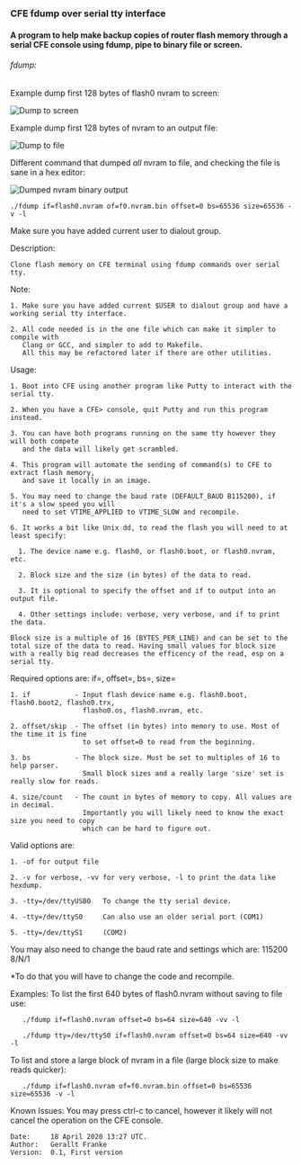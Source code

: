 ### CFE fdump over serial tty interface
#### A program to help make backup copies of router flash memory through a serial CFE console using fdump, pipe to binary file or screen.

###### fdump: 

Example dump first 128 bytes of flash0 nvram to screen:

![Dump to screen](https://github.com/geralltf/CFE_fdump_tty/raw/master/screenshots/test0_dump_to_screen.png "Example dump to screen.")

Example dump first 128 bytes of nvram to an output file:

![Dump to file](https://github.com/geralltf/CFE_fdump_tty/raw/master/screenshots/test1_dump_to_file.png "Example dump to file.")

Different command that dumped *all* nvram to file, and checking the file is sane in a hex editor: 

![Dumped nvram binary output](https://github.com/geralltf/CFE_fdump_tty/raw/master/screenshots/test1_dump_to_file_all_nvram.png "Dumped nvram opened in hex editor.")

    ./fdump if=flash0.nvram of=f0.nvram.bin offset=0 bs=65536 size=65536 -v -l


Make sure you have added current user to dialout group.


Description: 

    Clone flash memory on CFE terminal using fdump commands over serial tty.

Note:
 
    1. Make sure you have added current $USER to dialout group and have a working serial tty interface.

    2. All code needed is in the one file which can make it simpler to compile with
       Clang or GCC, and simpler to add to Makefile.
       All this may be refactored later if there are other utilities.

 Usage: 

    1. Boot into CFE using another program like Putty to interact with the serial tty. 

    2. When you have a CFE> console, quit Putty and run this program instead. 

    3. You can have both programs running on the same tty however they will both compete 
       and the data will likely get scrambled.

    4. This program will automate the sending of command(s) to CFE to extract flash memory,
       and save it locally in an image.

    5. You may need to change the baud rate (DEFAULT_BAUD B115200), if it's a slow speed you will 
       need to set VTIME_APPLIED to VTIME_SLOW and recompile.

    6. It works a bit like Unix dd, to read the flash you will need to at least specify:

      1. The device name e.g. flash0, or flash0.boot, or flash0.nvram, etc.

      2. Block size and the size (in bytes) of the data to read.

      3. It is optional to specify the offset and if to output into an output file.

      4. Other settings include: verbose, very verbose, and if to print the data.

    Block size is a multiple of 16 (BYTES_PER_LINE) and can be set to the
    total size of the data to read. Having small values for block size
    with a really big read decreases the efficency of the read, esp on a serial tty.

Required options are: if=, offset=, bs=, size=

    1. if           - Input flash device name e.g. flash0.boot, flash0.boot2, flasho0.trx,
                      flasho0.os, flash0.nvram, etc.

    2. offset/skip  - The offset (in bytes) into memory to use. Most of the time it is fine
                      to set offset=0 to read from the beginning.

    3. bs           - The block size. Must be set to multiples of 16 to help parser.
                      Small block sizes and a really large 'size' set is really slow for reads.

    4. size/count   - The count in bytes of memory to copy. All values are in decimal.
                      Importantly you will likely need to know the exact size you need to copy
                      which can be hard to figure out.

Valid options are:

    1. -of for output file

    2. -v for verbose, -vv for very verbose, -l to print the data like hexdump.

    3. -tty=/dev/ttyUSB0   To change the tty serial device.

    4. -tty=/dev/ttyS0     Can also use an older serial port (COM1)

    5. -tty=/dev/ttyS1     (COM2)

   You may also need to change the baud rate and settings which are: 115200 8/N/1

   *To do that you will have to change the code and recompile.

 Examples:
   To list the first 640 bytes of flash0.nvram without saving to file use:

       ./fdump if=flash0.nvram offset=0 bs=64 size=640 -vv -l

       ./fdump tty=/dev/ttyS0 if=flash0.nvram offset=0 bs=64 size=640 -vv -l

   To list and store a large block of nvram in a file (large block size to make reads quicker):

       ./fdump if=flash0.nvram of=f0.nvram.bin offset=0 bs=65536 size=65536 -v -l

 Known Issues: You may press ctrl-c to cancel, however it likely will not cancel the operation on the CFE console.

    Date:     18 April 2020 13:27 UTC.
    Author:   Gerallt Franke
    Version:  0.1, First version
